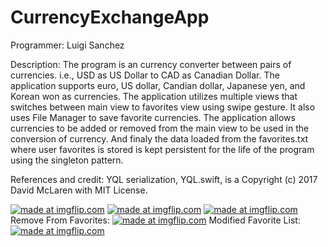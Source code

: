 # CurrencyExchangeApp

Programmer: Luigi Sanchez

Description: The program is an currency converter between pairs of currencies. i.e., USD as US Dollar to CAD as Canadian Dollar. 
             The application supports euro, US dollar, Candian dollar, Japanese yen, and Korean won as currencies.
             The application utilizes multiple views that switches between main view to favorites view using swipe gesture.
             It also uses File Manager to save favorite currencies.
             The application allows currencies to be added or removed from the main view to be used in the conversion of currency.
             And finaly the data loaded from the favorites.txt where user favorites is stored is kept persistent for the life of the 
             program using the singleton pattern.
                
References and credit:
  YQL serialization, YQL.swift, is a  Copyright (c) 2017 David McLaren with MIT License.
  
<a href="https://imgflip.com/gif/1v3l4n"><img src="https://i.imgflip.com/1v3l4n.gif" title="made at imgflip.com"/></a>
<a href="https://imgflip.com/gif/1v3l5d"><img src="https://i.imgflip.com/1v3l5d.gif" title="made at imgflip.com"/></a>
<a href="https://imgflip.com/gif/1v3la8"><img src="https://i.imgflip.com/1v3la8.gif" title="made at imgflip.com"/></a>
Remove From Favorites:
<a href="https://imgflip.com/gif/1v3lbu"><img src="https://i.imgflip.com/1v3lbu.gif" title="made at imgflip.com"/></a>
Modified Favorite List:
<a href="https://imgflip.com/gif/1v3ldv"><img src="https://i.imgflip.com/1v3ldv.gif" title="made at imgflip.com"/></a>
